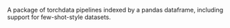 A package of torchdata pipelines indexed by a pandas dataframe, including
support for few-shot-style datasets.
